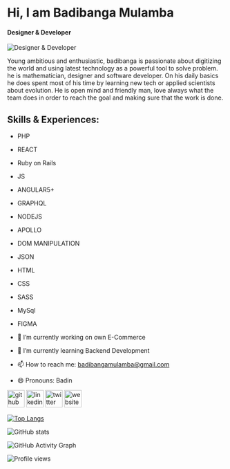 # Hi, I am **Badibanga Mulamba**
#### Designer & Developer 
![Designer & Developer ](https://pbs.twimg.com/profile_banners/1095657355235201024/1550064941/1080x360)

Young ambitious and enthusiastic, badibanga is passionate about digitizing the world and using latest technology as a powerful tool to solve problem. he is mathematician, designer and software developer. On his daily basics he does spent most of his time by learning new tech or applied scientists about evolution. He is open mind and friendly man, love always what the team does in order to reach the goal and making sure that the work is done.

## Skills & Experiences: 
- PHP
- REACT
- Ruby on Rails
- JS
- ANGULAR5+
- GRAPHQL
- NODEJS
- APOLLO
- DOM MANIPULATION
- JSON
- HTML
- CSS
- SASS
- MySql
- FIGMA


- 🔭 I’m currently working on own E-Commerce 
- 🌱 I’m currently learning Backend Development 
- 📫 How to reach me: badibangamulamba@gmail.com 
- 😄 Pronouns: Badin 


[<img src='https://cdn.jsdelivr.net/npm/simple-icons@3.0.1/icons/github.svg' alt='github' height='40'>](https://github.com/bmulamba)  [<img src='https://cdn.jsdelivr.net/npm/simple-icons@3.0.1/icons/linkedin.svg' alt='linkedin' height='40'>](https://www.linkedin.com/in/https://www.linkedin.com/in/badin-mulamba-1795b916b//)  [<img src='https://cdn.jsdelivr.net/npm/simple-icons@3.0.1/icons/twitter.svg' alt='twitter' height='40'>](https://twitter.com/https://twitter.com/badinmulamba)  [<img src='https://cdn.jsdelivr.net/npm/simple-icons@3.0.1/icons/icloud.svg' alt='website' height='40'>](https://bmulamba.netlify.app/)  

[![Top Langs](https://github-readme-stats.vercel.app/api/top-langs/?username=bmulamba)](https://github.com/anuraghazra/github-readme-stats)

![GitHub stats](https://github-readme-stats.vercel.app/api?username=bmulamba&show_icons=true)  

![GitHub Activity Graph](https://activity-graph.herokuapp.com/graph?username=bmulamba)  

![Profile views](https://gpvc.arturio.dev/bmulamba)  
